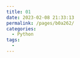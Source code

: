 ```yaml
---
title: 01
date: 2023-02-08 21:33:13
permalink: /pages/b0a262/
categories:
  - Python
tags:
  - 
---
```


